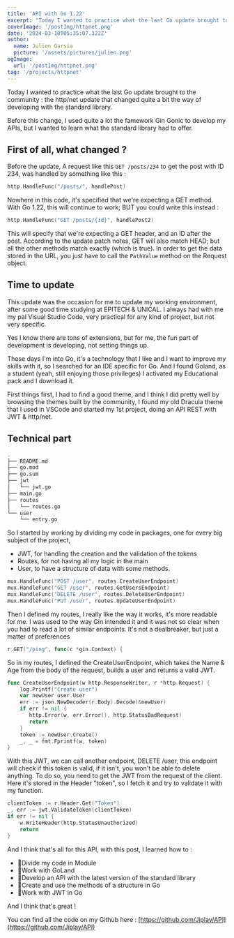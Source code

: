 ```yaml
---
title: 'API with Go 1.22'
excerpt: "Today I wanted to practice what the last Go update brought to the community :  the http/net update that changed quite a bit the way of developing with the standard library"
coverImage: '/postImg/httpnet.png'
date: '2024-03-18T05:35:07.322Z'
author:
  name: Julien Garsia
  picture: '/assets/pictures/julien.png'
ogImage:
  url: '/postImg/httpnet.png'
tag: '/projects/httpnet'
---
```


Today I wanted to practice what the last Go update brought to the community :  the http/net update that changed quite a bit the way of developing with the standard library.

Before this change, I used quite a lot the famework Gin Gonic to develop my APIs, but I wanted to learn what the standard library had to offer.

## First of all, what changed ? 

Before the update, A request like this `GET /posts/234` to get the post with ID 234, was handled by something like this : 

```go
http.HandleFunc("/posts/", handlePost)
```

Nowhere in this code, it's specified that we're expecting a GET method. With Go 1.22, this will continue to work; BUT you could write this instead :

```go
http.HandleFunc("GET /posts/{id}", handlePost2)
```

This will specify that we're expecting a GET header, and an ID after the post. According to the update patch notes, GET will also match HEAD; but all the other methods match exactly (which is true).
In order to get the data stored in the URL, you just have to call the ```PathValue``` method on the Request object.

## Time to update

This update was the occasion for me to update my working environment, after some good time studying at EPITECH & UNICAL. I always had with me my pal Visual Studio Code, very practical for any kind of project, but not very specific. 

Yes I know there are tons of extensions, but for me, the fun part of development is developing, not setting things up.

These days I'm into Go, it's a technology that I like and I want to improve my skills with it, so I searched for an IDE specific for Go. And I found Goland, as a student (yeah, still enjoying those privileges) I activated my Educational pack and I download it.

First things first, I had to find a good theme, and I think I did pretty well by browsing the themes built by the community, I found my old Dracula theme that I used in VSCode and started my 1st project, doing an API REST with JWT & http/net.

## Technical part 

```bash
.
├── README.md
├── go.mod
├── go.sum
├── jwt
│   └── jwt.go
├── main.go
├── routes
│   └── routes.go
└── user
    └── entry.go
```

So I started by working by dividing my code in packages, one for every big subject of the project, 
* JWT, for handling the creation and the validation of the tokens
* Routes, for not having all my logic in the main
* User, to have a structure of data with some methods.

```go
mux.HandleFunc("POST /user", routes.CreateUserEndpoint)  
mux.HandleFunc("GET /user", routes.GetUsersEndpoint)  
mux.HandleFunc("DELETE /user", routes.DeleteUserEndpoint)  
mux.HandleFunc("PUT /user", routes.UpdateUserEndpoint)
```

Then I defined my routes, I really like the way it works, it's more readable for me. I was used to the way Gin intended it and it was not so clear when you had to read a lot of similar endpoints. It's not a dealbreaker, but just a matter of preferences

```go
r.GET("/ping", func(c *gin.Context) {
```


So in my routes, I defined the CreateUserEndpoint, which takes the Name & Age from the body of the request, builds a user and returns a valid JWT.

```go
func CreateUserEndpoint(w http.ResponseWriter, r *http.Request) {  
    log.Printf("Create user")  
    var newUser user.User  
    err := json.NewDecoder(r.Body).Decode(&newUser)  
    if err != nil {  
       http.Error(w, err.Error(), http.StatusBadRequest)  
       return  
    }  
    token := newUser.Create()  
    _, _ = fmt.Fprintf(w, token)  
}
```

With this JWT, we can call another endpoint, DELETE /user, this endpoint will check if this token is valid, if it isn't, you won't be able to delete anything. To do so, you need to get the JWT from the request of the client. Here it's stored in the Header "token", so I fetch it and try to validate it with my function.

```go
clientToken := r.Header.Get("Token")  
_, err := jwt.ValidateToken(clientToken)  
if err != nil {  
    w.WriteHeader(http.StatusUnauthorized)  
    return  
}
```

And I think that's all for this API, with this post, I learned how to : 
*  📍Divide my code in Module
*  📍Work with GoLand
*  📍Develop an API with the latest version of the standard library
*  📍Create and use the methods of a structure in Go
*  📍Work with JWT in Go

And I think that's great ! 

You can find all the code on my Github here : [https://github.com/Jiplay/API](https://github.com/Jiplay/API)